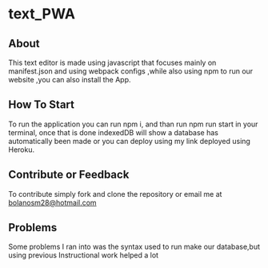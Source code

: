 # text_PWA

## About
This text editor is made using javascript that focuses mainly on manifest.json and using webpack configs ,while also using npm to run our website ,you can also install the App.

## How To Start
To run the application you can run npm i, and than run npm run start in your terminal, once that is done indexedDB will show a database has automatically been made or you can deploy using my link deployed using Heroku.

## Contribute or Feedback
To contribute simply fork and clone the repository or email me at bolanosm28@hotmail.com

## Problems 
Some problems I ran into was the syntax used to run make our database,but using previous Instructional work helped a lot

